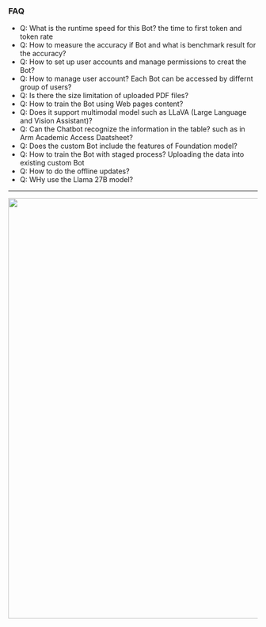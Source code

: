 ### FAQ

* Q: What is the runtime speed for this Bot? the time to first token and token rate
* Q: How to measure the accuracy if Bot and what is benchmark result for the accuracy?
* Q: How to set up user accounts and manage permissions to creat the Bot?
* Q: How to manage user account? Each Bot can be accessed by differnt group of users?
* Q: Is there the size limitation of uploaded PDF files?
* Q: How to train the Bot using Web pages content?
* Q: Does it support multimodal model such as LLaVA (Large Language and Vision Assistant)?
* Q: Can the Chatbot recognize the information in the table? such as in Arm Academic Access Daatsheet?
* Q: Does the custom Bot include the features of Foundation model?
* Q: How to train the Bot with staged process? Uploading the data into existing custom Bot
* Q: How to do the offline updates?
* Q: WHy use the Llama 27B model?

---

<img src="https://github.com/user-attachments/assets/f456ee2c-d3f5-41bf-a15d-bdbf4badf633" width=850>
